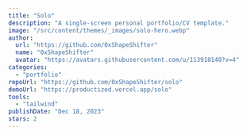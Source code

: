```yaml
---
title: "Solo"
description: "A single-screen personal portfolio/CV template."
image: "/src/content/themes/_images/solo-hero.webp"
author:
  url: "https://github.com/0xShapeShifter"
  name: "0xShapeShifter"
  avatar: "https://avatars.githubusercontent.com/u/113918140?v=4"
categories:
  - "portfolio"
repoUrl: "https://github.com/0xShapeShifter/solo"
demoUrl: "https://productized.vercel.app/solo"
tools:
  - "tailwind"
publishDate: "Dec 18, 2023"
stars: 2
---
```

